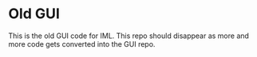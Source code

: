 # Old GUI

This is the old GUI code for IML. This repo should disappear as more and more code gets converted into the GUI repo.
